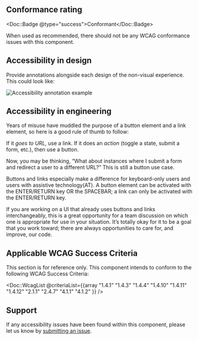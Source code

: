 ## Conformance rating

<Doc::Badge @type="success">Conformant</Doc::Badge>

When used as recommended, there should not be any WCAG conformance issues with this component.

## Accessibility in design

Provide annotations alongside each design of the non-visual experience. This could look like:

![Accessibility annotation example](/assets/components/button/button-annotation_example.png)

## Accessibility in engineering

Years of misuse have muddled the purpose of a button element and a link element, so here is a good rule of thumb to follow:

If it _goes to URL_, use a link. If it does an _action_ (toggle a state, submit a form, etc.), then use a button.

Now, you may be thinking, “What about instances where I submit a form and redirect a user to a different URL?” This is still a button use case.

Buttons and links especially make a difference for keyboard-only users and users with assistive technology(AT). A button element can be activated with the ENTER/RETURN key OR the SPACEBAR; a link can only be activated with the ENTER/RETURN key.

If you are working on a UI that already uses buttons and links interchangeably, this is a great opportunity for a team discussion on which one is appropriate for use in your situation. It’s totally okay for it to be a goal that you work toward; there are always opportunities to care for, and improve, our code.

## Applicable WCAG Success Criteria

This section is for reference only. This component intends to conform to the following WCAG Success Criteria:

<Doc::WcagList @criteriaList={{array "1.4.1" "1.4.3" "1.4.4" "1.4.10" "1.4.11" "1.4.12" "2.1.1" "2.4.7" "4.1.1" "4.1.2" }} />

## Support

If any accessibility issues have been found within this component, please let us know by [submitting an issue](https://github.com/hashicorp/design-system/issues/new/choose).
